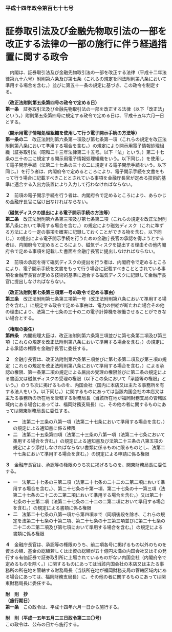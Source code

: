### 平成十四年政令第百七十七号  
# 証券取引法及び金融先物取引法の一部を改正する法律の一部の施行に伴う経過措置に関する政令  
　内閣は、証券取引法及び金融先物取引法の一部を改正する法律（平成十二年法律第九十六号）附則第六条及び第七条（これらの規定を同法附則第八条において準用する場合を含む。）並びに第五十一条の規定に基づき、この政令を制定する。  
  
**（改正法附則第五条第四号の政令で定める日）**  
**第一条**　証券取引法及び金融先物取引法の一部を改正する法律（以下「改正法」という。）附則第五条第四号に規定する政令で定める日は、平成十五年六月一日とする。  
  
**（開示用電子情報処理組織を使用して行う電子開示手続の方法等）**  
**第一条の二**　改正法附則第六条第一項及び第七条第一項（これらの規定を改正法附則第八条において準用する場合を含む。）の規定により開示用電子情報処理組織（証券取引法（昭和二十三年法律第二十五号。以下「法」という。）第二十七条の三十の二に規定する開示用電子情報処理組織をいう。以下同じ。）を使用して電子開示手続（法第二十七条の三十の二に規定する電子開示手続をいう。以下同じ。）を行う者は、内閣府令で定めるところにより、電子開示手続を文書をもって行う場合に記載すべきこととされている事項を金融庁長官が定める技術的基準に適合する入出力装置により入力して行わなければならない。  
  
**２**　前項の電子開示手続を行う者は、内閣府令で定めるところにより、あらかじめ金融庁長官に届け出なければならない。  
  
**（磁気ディスクの提出による電子開示手続の方法等）**  
**第二条**　改正法附則第六条第三項及び第七条第二項（これらの規定を改正法附則第八条において準用する場合を含む。）の規定により磁気ディスク（これに準ずる方法により一定の事項を確実に記録しておくことができる物を含む。以下同じ。）の提出による電子開示手続を行うための金融庁長官の承認を得ようとする者は、内閣府令で定めるところにより、磁気ディスクを提出する理由その他内閣府令で定める事項を記載した書面を金融庁長官に提出しなければならない。  
  
**２**　前項の承認を得て磁気ディスクの提出を行う者は、内閣府令で定めるところにより、電子開示手続を文書をもって行う場合に記載すべきこととされている事項を金融庁長官が定める技術的基準に適合する磁気ディスクに記録して金融庁長官に提出しなければならない。  
  
**（改正法附則第七条第三項第一号の政令で定める事由）**  
**第三条**　改正法附則第七条第三項第一号（改正法附則第八条において準用する場合を含む。）に規定する政令で定める事由は、電力の供給が断たれた場合その他の理由により、法第二十七条の三十の二の電子計算機を稼働させることができない場合とする。  
  
**（権限の委任）**  
**第四条**　内閣総理大臣は、改正法附則第六条第三項並びに第七条第二項及び第三項（これらの規定を改正法附則第八条において準用する場合を含む。）の規定による承認の権限を金融庁長官に委任する。  
  
**２**　金融庁長官は、改正法附則第六条第三項並びに第七条第二項及び第三項の規定（これらの規定を改正法附則第八条において準用する場合を含む。）による承認の権限、第一条第二項の規定による届出の受理の権限並びに第二条の規定による書面又は磁気ディスクの受理の権限（以下この条において「承認等の権限」という。）のうち次に掲げるものを、内国会社（国内に本店又は主たる事務所を有する法人をいう。以下同じ。）に関するものにあっては当該内国会社の本店又は主たる事務所の所在地を管轄する財務局長（当該所在地が福岡財務支局の管轄区域内にある場合にあっては、福岡財務支局長）に、その他の者に関するものにあっては関東財務局長に委任する。  
* **一**　法第二十三条の八第一項（法第二十七条において準用する場合を含む。）の規定による通知書に係る権限  
* **二**　法第二十五条第四項（法第二十三条の八第一項（法第二十七条において準用する場合を含む。）の規定による通知書及び法第二十三条の八第五項の規定により添付しなければならない書類に係るものに限るものとし、法第二十七条において準用する場合を含む。）の規定による申請に係る権限  
  
**３**　金融庁長官は、承認等の権限のうち次に掲げるものを、関東財務局長に委任する。  
* **一**　法第二十七条の三第二項（法第二十七条の二十二の二第二項において準用する場合を含む。）、第二十七条の十第一項、第二十七条の十一第三項（法第二十七条の二十二の二第二項において準用する場合を含む。）又は第二十七条の十三第二項（法第二十七条の二十二の二第二項において準用する場合を含む。）の規定による書類に係る権限  
* **二**　法第二十七条の八第一項から第四項まで（同項後段を除き、これらの規定を法第二十七条の十第二項、第二十七条の十三第三項並びに第二十七条の二十二の二第二項及び第七項において準用する場合を含む。）の規定による書類に係る権限  
  
**４**　金融庁長官は、承認等の権限のうち、前二項各号に掲げるもの以外のものを資本の額、基金の総額若しくは出資の総額が五十億円未満の内国会社又はその発行する有価証券で証券取引所に上場されているものがない内国会社（内閣府令で定めるものを除く。）に関するものにあっては当該内国会社の本店又は主たる事務所の所在地を管轄する財務局長（当該所在地が福岡財務支局の管轄区域内にある場合にあっては、福岡財務支局長）に、その他の者に関するものにあっては関東財務局長に委任する。  
  
**附　則　抄**  
**（施行期日）**  
**第一条**　この政令は、平成十四年六月一日から施行する。  
  
**附　則（平成一五年五月二三日政令第二三〇号）**  
この政令は、公布の日から施行する。  
  
